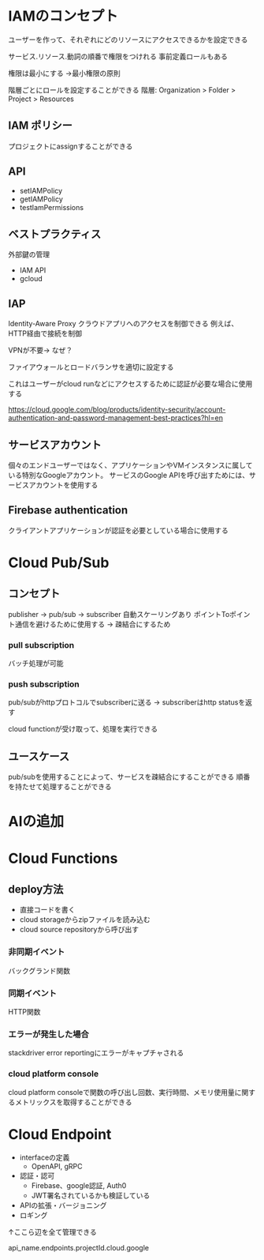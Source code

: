 # IAMのコンセプト

ユーザーを作って、それぞれにどのリソースにアクセスできるかを設定できる

サービス.リソース.動詞の順番で権限をつけれる
事前定義ロールもある

権限は最小にする
->最小権限の原則

階層ごとにロールを設定することができる
階層: Organization > Folder > Project > Resources

## IAM ポリシー

プロジェクトにassignすることができる

## API

- setIAMPolicy
- getIAMPolicy
- testIamPermissions

## ベストプラクティス

外部鍵の管理
- IAM API
- gcloud

## IAP

Identity-Aware Proxy
クラウドアプリへのアクセスを制御できる
例えば、　HTTP経由で接続を制御

VPNが不要-> なぜ？

ファイアウォールとロードバランサを適切に設定する

これはユーザーがcloud runなどにアクセスするために認証が必要な場合に使用する

https://cloud.google.com/blog/products/identity-security/account-authentication-and-password-management-best-practices?hl=en

## サービスアカウント

個々のエンドユーザーではなく、アプリケーションやVMインスタンスに属している特別なGoogleアカウント。
サービスのGoogle APIを呼び出すためには、サービスアカウントを使用する

## Firebase authentication

クライアントアプリケーションが認証を必要としている場合に使用する

# Cloud Pub/Sub

## コンセプト

publisher -> pub/sub -> subscriber
自動スケーリングあり
ポイントToポイント通信を避けるために使用する
-> 疎結合にするため

### pull subscription

バッチ処理が可能

### push subscription

pub/subがhttpプロトコルでsubscriberに送る
-> subscriberはhttp statusを返す

cloud functionが受け取って、処理を実行できる

## ユースケース

pub/subを使用することによって、サービスを疎結合にすることができる
順番を持たせて処理することができる

# AIの追加

# Cloud Functions

## deploy方法

- 直接コードを書く
- cloud storageからzipファイルを読み込む
- cloud source repositoryから呼び出す

### 非同期イベント

バックグランド関数

### 同期イベント

HTTP関数

### エラーが発生した場合

stackdriver error reportingにエラーがキャプチャされる

### cloud platform console

cloud platform consoleで関数の呼び出し回数、実行時間、メモリ使用量に関するメトリックスを取得することができる

# Cloud Endpoint

- interfaceの定義
  - OpenAPI, gRPC
- 認証・認可
  - Firebase、google認証, Auth0
  - JWT署名されているかも検証している
- APIの拡張・バージョニング
- ロギング

↑ここら辺を全て管理できる

api_name.endpoints.projectId.cloud.google
